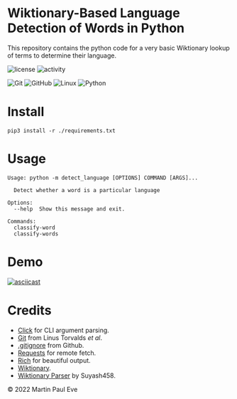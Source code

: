 # Wiktionary-Based Language Detection of Words in Python
This repository contains the python code for a very basic Wiktionary lookup of terms to determine their language.

![license](https://img.shields.io/github/license/martinpauleve/detect-language) ![activity](https://img.shields.io/github/last-commit/MartinPaulEve/detect-language) 

![Git](https://img.shields.io/badge/git-%23F05033.svg?style=for-the-badge&logo=git&logoColor=white) ![GitHub](https://img.shields.io/badge/github-%23121011.svg?style=for-the-badge&logo=github&logoColor=white) ![Linux](https://img.shields.io/badge/Linux-FCC624?style=for-the-badge&logo=linux&logoColor=black) ![Python](https://img.shields.io/badge/python-3670A0?style=for-the-badge&logo=python&logoColor=ffdd54)

# Install
    pip3 install -r ./requirements.txt


# Usage
    Usage: python -m detect_language [OPTIONS] COMMAND [ARGS]...
    
      Detect whether a word is a particular language
    
    Options:
      --help  Show this message and exit.
    
    Commands:
      classify-word
      classify-words

# Demo
[![asciicast](https://asciinema.org/a/LNdUrCjvAFeRkZ1X9lCKsEteX.svg)](https://asciinema.org/a/LNdUrCjvAFeRkZ1X9lCKsEteX)

# Credits
* [Click](https://click.palletsprojects.com/en/8.0.x/) for CLI argument parsing.
* [Git](https://git-scm.com/) from Linus Torvalds _et al_.
* [.gitignore](https://github.com/github/gitignore) from Github.
* [Requests](https://docs.python-requests.org/en/latest/) for remote fetch.
* [Rich](https://github.com/Textualize/rich) for beautiful output.
* [Wiktionary](https://en.wiktionary.org/).
* [Wiktionary Parser](https://github.com/Suyash458/WiktionaryParser) by Suyash458.

&copy; 2022 Martin Paul Eve